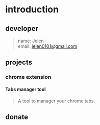 # introduction

## developer
> name: Jelen </br>
> email: jelen0101@gmail.com

## projects
### chrome extension
#### Tabs manager tool
> A tool to manager your chrome tabs.

## donate


